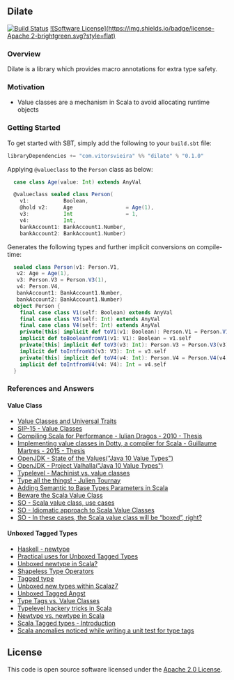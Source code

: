 ## Dilate

[![Build Status](https://travis-ci.org/vitorsvieira/dilate.svg?branch=master)](https://travis-ci.org/vitorsvieira/dilate)
[![Software License](https://img.shields.io/badge/license-Apache 2-brightgreen.svg?style=flat)](LICENSE)

### Overview
Dilate is a library which provides macro annotations for extra type safety.


### Motivation

- Value classes are a mechanism in Scala to avoid allocating runtime objects

### Getting Started

To get started with SBT, simply add the following to your `build.sbt` file:

```scala
libraryDependencies += "com.vitorsvieira" %% "dilate" % "0.1.0"
```

Applying `@valueclass` to the `Person` class as below:
```scala
  case class Age(value: Int) extends AnyVal

  @valueclass sealed class Person(
    v1:           Boolean,
    @hold v2:     Age                 = Age(1),
    v3:           Int                 = 1,
    v4:           Int,
    bankAccount1: BankAccount1.Number,
    bankAccount2: BankAccount1.Number)
```

Generates the following types and further implicit conversions on compile-time:
```scala
  sealed class Person(v1: Person.V1,
   v2: Age = Age(1),
   v3: Person.V3 = Person.V3(1),
   v4: Person.V4,
   bankAccount1: BankAccount1.Number,
   bankAccount2: BankAccount1.Number)
  object Person {
    final case class V1(self: Boolean) extends AnyVal
    final case class V3(self: Int) extends AnyVal
    final case class V4(self: Int) extends AnyVal
    private[this] implicit def toV1(v1: Boolean): Person.V1 = Person.V1(v1)
    implicit def toBooleanfromV1(v1: V1): Boolean = v1.self
    private[this] implicit def toV3(v3: Int): Person.V3 = Person.V3(v3)
    implicit def toIntfromV3(v3: V3): Int = v3.self
    private[this] implicit def toV4(v4: Int): Person.V4 = Person.V4(v4)
    implicit def toIntfromV4(v4: V4): Int = v4.self
  }
```


### References and Answers ##

#### Value Class

- [Value Classes and Universal Traits](http://docs.scala-lang.org/overviews/core/value-classes.html)
- [SIP-15 - Value Classes](http://docs.scala-lang.org/sips/completed/value-classes.html)
- [Compiling Scala for Performance - Iulian Dragos - 2010 - Thesis](https://infoscience.epfl.ch/record/150270/files/EPFL_TH4820.pdf)
- [Implementing value classes in Dotty, a compiler for Scala - Guillaume Martres - 2015 - Thesis](http://guillaume.martres.me/master_thesis.pdf)
- [OpenJDK - State of the Values("Java 10 Value Types")](http://cr.openjdk.java.net/~jrose/values/values-0.html)
- [OpenJDK - Project Valhalla("Java 10 Value Types")](http://openjdk.java.net/projects/valhalla/)
- [Typelevel - Machinist vs. value classes](http://typelevel.org/blog/2015/08/06/machinist.html)
- [Type all the things! - Julien Tournay](http://jto.github.io/articles/type-all-the-things/)
- [Adding Semantic to Base Types Parameters in Scala](https://coderwall.com/p/l-plmq/adding-semantic-to-base-types-parameters-in-scala)
- [Beware the Scala Value Class](http://blog.johnbnelson.com/beware-the-scala-value-class.html)
- [SO - Scala value class, use cases](http://stackoverflow.com/questions/40704525/scala-value-class-use-cases)
- [SO - Idiomatic approach to Scala Value Classes](http://stackoverflow.com/questions/27380720/idiomatic-approach-to-scala-value-classes)
- [SO - In these cases, the Scala value class will be “boxed”, right?](http://stackoverflow.com/questions/15860179/in-these-cases-the-scala-value-class-will-be-boxed-right)

#### Unboxed Tagged Types

- [Haskell - newtype](https://wiki.haskell.org/Newtype)
- [Practical uses for Unboxed Tagged Types](http://etorreborre.blogspot.nl/2011/11/practical-uses-for-unboxed-tagged-types.html)
- [Unboxed newtype in Scala?](https://gist.github.com/milessabin/89c9b47a91017973a35f)
- [Shapeless Type Operators](https://github.com/milessabin/shapeless/blob/master/core/src/main/scala/shapeless/typeoperators.scala)
- [Tagged type](http://eed3si9n.com/learning-scalaz/Tagged+type.html)
- [Unboxed new types within Scalaz7](http://timperrett.com/2012/06/15/unboxed-new-types-within-scalaz7/)
- [Unboxed Tagged Angst](http://underscore.io/blog/posts/2014/01/29/unboxed-tagged-angst.html)
- [Type Tags vs. Value Classes](https://groups.google.com/forum/#!topic/scalaz/Py_IIfp9d2Q)
- [Typelevel hackery tricks in Scala](http://www.folone.info/blog/Typelevel-Hackery/)
- [Newtype vs. newtype in Scala](https://earldouglas.com/articles/newtype.html)
- [Scala Tagged types - Introduction](http://www.vlachjosef.com/tagged-types-introduction/)
- [Scala anomalies noticed while writing a unit test for type tags](https://groups.google.com/forum/#!msg/shapeless-dev/TOGq0QZnIvQ/IzDqEJHKZ9AJ)

## License ##

This code is open source software licensed under the [Apache 2.0 License](http://www.apache.org/licenses/LICENSE-2.0.html).
